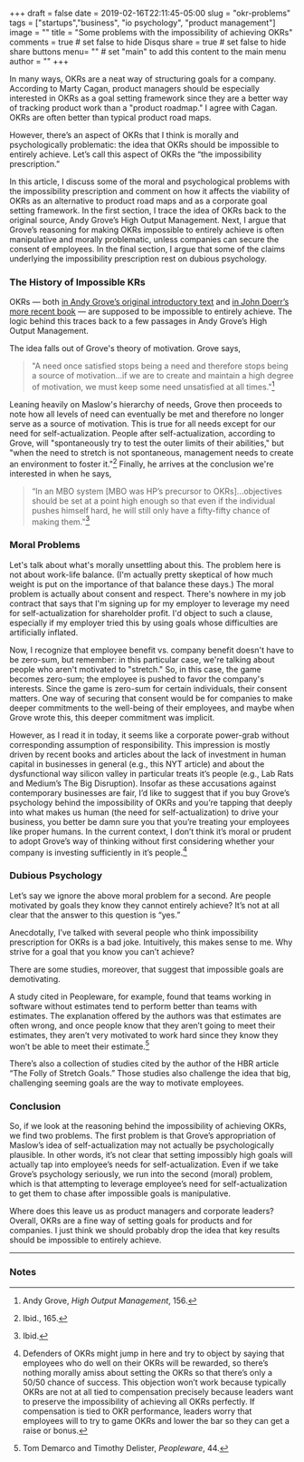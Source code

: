 +++
draft = false
date = 2019-02-16T22:11:45-05:00
slug = "okr-problems"
tags = ["startups","business", "io psychology", "product management"]
image = ""
title = "Some problems with the impossibility of achieving OKRs"
comments = true	# set false to hide Disqus
share = true	# set false to hide share buttons
menu= ""		# set "main" to add this content to the main menu
author = ""
+++

In many ways, OKRs are a neat way of structuring goals for a company. According to Marty Cagan, product managers should be especially interested in OKRs as a goal setting framework since they are a better way of tracking product work than a "product roadmap." I agree with Cagan. OKRs are often better than typical product road maps.

However, there’s an aspect of OKRs that I think is morally and psychologically problematic: the idea that OKRs should be impossible to entirely achieve. Let’s call this aspect of OKRs the “the impossibility prescription.” 

In this article, I discuss some of the moral and psychological problems with the impossibility prescription and comment on how it affects the viability of OKRs as an alternative to product road maps and as a corporate goal setting framework. In the first section, I trace the idea of OKRs back to the original source, Andy Grove’s High Output Management. Next, I argue that Grove’s reasoning for making OKRs impossible to entirely achieve is often manipulative and morally problematic, unless companies can secure the consent of employees. In the final section, I argue that some of the claims underlying the impossibility prescription rest on dubious psychology.

### The History of Impossible KRs

OKRs — both [in Andy Grove’s original introductory text](https://www.amazon.com/dp/B015VACHOK/ref=dp-kindle-redirect?_encoding=UTF8&btkr=1) and [in John Doerr’s more recent book](https://www.amazon.com/dp/B078FZ9SYB/ref=dp-kindle-redirect?_encoding=UTF8&btkr=1) — are supposed to be impossible to entirely achieve. The logic behind this traces back to a few passages in Andy Grove’s High Output Management.

The idea falls out of Grove's theory of motivation. Grove says, 

>"A need once satisfied stops being a need and therefore stops being a source of motivation...if we are to create and maintain a high degree of motivation, we must keep some need unsatisfied at all times."[^1] 

Leaning heavily on Maslow's hierarchy of needs, Grove then proceeds to note how all levels of need can eventually be met and therefore no longer serve as a source of motivation. This is true for all needs except for our need for self-actualization. People after self-actualization, according to Grove, will "spontaneously try to test the outer limits of their abilities," but "when the need to stretch is not spontaneous, management needs to create an environment to foster it."[^2] Finally, he arrives at the conclusion we're interested in when he says, 

>“In an MBO system [MBO was HP’s precursor to OKRs]…objectives should be set at a point high enough so that even if the individual pushes himself hard, he will still only have a fifty-fifty chance of making them."[^3]

### Moral Problems

Let's talk about what's morally unsettling about this. The problem here is not about work-life balance. (I'm actually pretty skeptical of how much weight is put on the importance of that balance these days.) The moral problem is actually about consent and respect. There's nowhere in my job contract that says that I'm signing up for my employer to leverage my need for self-actualization for shareholder profit. I'd object to such a clause, especially if my employer tried this by using goals whose difficulties are artificially inflated.

Now, I recognize that employee benefit vs. company benefit doesn't have to be zero-sum, but remember: in this particular case, we're talking about people who aren't motivated to "stretch." So, in this case, the game becomes zero-sum; the employee is pushed to favor the company's interests. Since the game is zero-sum for certain individuals, their consent matters. One way of securing that consent would be for companies to make deeper commitments to the well-being of their employees, and maybe when Grove wrote this, this deeper commitment was implicit.

However, as I read it in today, it seems like a corporate power-grab without corresponding assumption of responsibility. This impression is mostly driven by recent books and articles about the lack of investment in human capital in businesses in general (e.g., this NYT article) and about the dysfunctional way silicon valley in particular treats it’s people (e.g., Lab Rats and Medium’s The Big Disruption). Insofar as these accusations against contemporary businesses are fair, I’d like to suggest that if you buy Grove’s psychology behind the impossibility of OKRs and you’re tapping that deeply into what makes us human (the need for self-actualization) to drive your business, you better be damn sure you that you’re treating your employees like proper humans. In the current context, I don’t think it’s moral or prudent to adopt Grove’s way of thinking without first considering whether your company is investing sufficiently in it’s people.[^4]

### Dubious Psychology

Let’s say we ignore the above moral problem for a second. Are people motivated by goals they know they cannot entirely achieve? It’s not at all clear that the answer to this question is “yes.” 

Anecdotally, I’ve talked with several people who think impossibility prescription for OKRs is a bad joke. Intuitively, this makes sense to me. Why strive for a goal that you know you can’t achieve?

There are some studies, moreover, that suggest that impossible goals are demotivating.

A study cited in Peopleware, for example, found that teams working in software without estimates tend to perform better than teams with estimates. The explanation offered by the authors was that estimates are often wrong, and once people know that they aren’t going to meet their estimates, they aren’t very motivated to work hard since they know they won’t be able to meet their estimate.[^5]

There’s also a collection of studies cited by the author of the HBR article “The Folly of Stretch Goals.” Those studies also challenge the idea that big, challenging seeming goals are the way to motivate employees.

### Conclusion

So, if we look at the reasoning behind the impossibility of achieving OKRs, we find two problems. The first problem is that Grove’s appropriation of Maslow’s idea of self-actualization may not actually be psychologically plausible. In other words, it’s not clear that setting impossibly high goals will actually tap into employee’s needs for self-actualization. Even if we take Grove’s psychology seriously, we run into the second (moral) problem, which is that attempting to leverage employee’s need for self-actualization to get them to chase after impossible goals is manipulative.

Where does this leave us as product managers and corporate leaders? Overall, OKRs are a fine way of setting goals for products and for companies. I just think we should probably drop the idea that key results should be impossible to entirely achieve.

---

### Notes

[^1]: Andy Grove, _High Output Management_, 156.

[^2]: Ibid., 165.

[^3]: Ibid.

[^4]: Defenders of OKRs might jump in here and try to object by saying that employees who do well on their OKRs will be rewarded, so there’s nothing morally amiss about setting the OKRs so that there’s only a 50/50 chance of success. This objection won’t work because typically OKRs are not at all tied to compensation precisely because leaders want to preserve the impossibility of achieving all OKRs perfectly. If compensation is tied to OKR performance, leaders worry that employees will to try to game OKRs and lower the bar so they can get a raise or bonus.

[^5]: Tom Demarco and Timothy Delister, _Peopleware_, 44.


